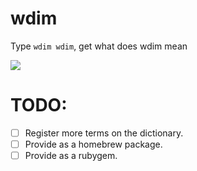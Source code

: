 # wdim
Type `wdim wdim`, get what does wdim mean

![](https://i.gyazo.com/f89ef45c71682702cf7cdf83bda26794.gif)

# TODO:
- [ ] Register more terms on the dictionary.
- [ ] Provide as a homebrew package.
- [ ] Provide as a rubygem.
